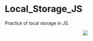 # Local_Storage_JS
Practice of local storage in JS.

<div align=center>
  <img src="https://github.com/ThibautMilville/Local_Storage_JS/assets/87717065/48a8167e-ac6a-4936-a182-ed6b96b29016"/>
</div>
